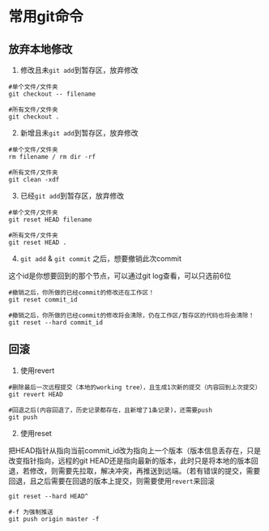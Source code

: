 # 常用git命令

## 放弃本地修改
1. 修改且未`git add`到暂存区，放弃修改
```
#单个文件/文件夹
git checkout -- filename

#所有文件/文件夹
git checkout .
```

2. 新增且未`git add`到暂存区，放弃修改
```
#单个文件/文件夹
rm filename / rm dir -rf

#所有文件/文件夹
git clean -xdf
```

3. 已经`git add`到暂存区，放弃修改
```
#单个文件/文件夹
git reset HEAD filename

#所有文件/文件夹
git reset HEAD .
```

4. `git add` & `git commit` 之后，想要撤销此次commit

这个id是你想要回到的那个节点，可以通过git log查看，可以只选前6位
```
#撤销之后，你所做的已经commit的修改还在工作区！
git reset commit_id

#撤销之后，你所做的已经commit的修改将会清除，仍在工作区/暂存区的代码也将会清除！
git reset --hard commit_id
```

## 回滚
1. 使用revert
```
#删除最后一次远程提交（本地的working tree），且生成1次新的提交（内容回到上次提交）
git revert HEAD

#回退之后(内容回退了，历史记录都存在，且新增了1条记录)，还需要push
git push
```

2. 使用reset

把HEAD指针从指向当前commit_id改为指向上一个版本（版本信息丢存在，只是改变指针指向，远程的git HEAD还是指向最新的版本，此时只是将本地的版本回退，若修改，则需要先拉取，解决冲突，再推送到远端。（若有错误的提交，需要回退，且之后需要在回退的版本上提交，则需要使用`revert`来回滚
```
git reset --hard HEAD^

#-f 为强制推送
git push origin master -f
```